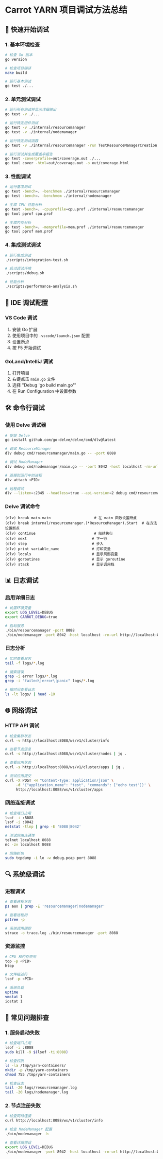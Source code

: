 # Carrot YARN 项目调试方法总结

## 🎯 快速开始调试

### 1. 基本环境检查

```bash
# 检查 Go 版本
go version

# 检查项目编译
make build

# 运行基本测试
go test ./...
```

### 2. 单元测试调试

```bash
# 运行所有测试并显示详细输出
go test -v ./...

# 运行特定组件测试
go test -v ./internal/resourcemanager
go test -v ./internal/nodemanager

# 运行特定测试函数
go test -v ./internal/resourcemanager -run TestResourceManagerCreation

# 运行测试并生成覆盖率报告
go test -coverprofile=out/coverage.out ./...
go tool cover -html=out/coverage.out -o out/coverage.html
```

### 3. 性能调试

```bash
# 运行基准测试
go test -bench=. -benchmem ./internal/resourcemanager
go test -bench=. -benchmem ./internal/nodemanager

# 生成 CPU 性能分析
go test -bench=. -cpuprofile=cpu.prof ./internal/resourcemanager
go tool pprof cpu.prof

# 生成内存分析
go test -bench=. -memprofile=mem.prof ./internal/resourcemanager
go tool pprof mem.prof
```

### 4. 集成测试调试

```bash
# 运行集成测试
./scripts/integration-test.sh

# 启动调试环境
./scripts/debug.sh

# 性能分析
./scripts/performance-analysis.sh
```

## 🔧 IDE 调试配置

### VS Code 调试

1. 安装 Go 扩展
2. 使用项目中的 `.vscode/launch.json` 配置
3. 设置断点
4. 按 F5 开始调试

### GoLand/IntelliJ 调试

1. 打开项目
2. 右键点击 `main.go` 文件
3. 选择 "Debug 'go build main.go'"
4. 在 Run Configuration 中设置参数

## 🛠️ 命令行调试

### 使用 Delve 调试器

```bash
# 安装 Delve
go install github.com/go-delve/delve/cmd/dlv@latest

# 调试 ResourceManager
dlv debug cmd/resourcemanager/main.go -- -port 8088

# 调试 NodeManager
dlv debug cmd/nodemanager/main.go -- -port 8042 -host localhost -rm-url http://localhost:8088

# 连接到运行中的进程
dlv attach <PID>

# 远程调试
dlv --listen=:2345 --headless=true --api-version=2 debug cmd/resourcemanager/main.go
```

### Delve 调试命令

```
(dlv) break main.main                    # 在 main 函数设置断点
(dlv) break internal/resourcemanager.(*ResourceManager).Start  # 在方法设置断点
(dlv) continue                           # 继续执行
(dlv) next                              # 下一行
(dlv) step                              # 步入
(dlv) print variable_name               # 打印变量
(dlv) locals                            # 显示局部变量
(dlv) goroutines                        # 显示 goroutine
(dlv) stack                             # 显示调用栈
```

## 📊 日志调试

### 启用详细日志

```bash
# 设置环境变量
export LOG_LEVEL=DEBUG
export CARROT_DEBUG=true

# 启动服务
./bin/resourcemanager -port 8088
./bin/nodemanager -port 8042 -host localhost -rm-url http://localhost:8088
```

### 日志分析

```bash
# 实时查看日志
tail -f logs/*.log

# 搜索错误
grep -i error logs/*.log
grep -i "failed\|error\|panic" logs/*.log

# 按时间查看日志
ls -lt logs/ | head -10
```

## 🌐 网络调试

### HTTP API 调试

```bash
# 检查集群状态
curl -v http://localhost:8088/ws/v1/cluster/info

# 查看节点信息
curl -s http://localhost:8088/ws/v1/cluster/nodes | jq .

# 查看应用状态
curl -s http://localhost:8088/ws/v1/cluster/apps | jq .

# 测试应用提交
curl -X POST -H "Content-Type: application/json" \
     -d '{"application_name": "test", "commands": ["echo test"]}' \
     http://localhost:8088/ws/v1/cluster/apps
```

### 网络连接调试

```bash
# 检查端口占用
lsof -i :8088
lsof -i :8042
netstat -tlnp | grep -E '8088|8042'

# 测试网络连通性
telnet localhost 8088
nc -zv localhost 8088

# 网络抓包
sudo tcpdump -i lo -w debug.pcap port 8088
```

## 🔍 系统级调试

### 进程调试

```bash
# 查看进程状态
ps aux | grep -E 'resourcemanager|nodemanager'

# 查看进程树
pstree -p

# 系统调用跟踪
strace -o trace.log ./bin/resourcemanager -port 8088
```

### 资源监控

```bash
# CPU 和内存使用
top -p <PID>
htop

# 文件描述符
lsof -p <PID>

# 系统负载
uptime
vmstat 1
iostat 1
```

## 🚨 常见问题排查

### 1. 服务启动失败

```bash
# 检查端口占用
lsof -i :8088
sudo kill -9 $(lsof -ti:8088)

# 检查权限
ls -la /tmp/yarn-containers/
mkdir -p /tmp/yarn-containers
chmod 755 /tmp/yarn-containers

# 检查日志
tail -20 logs/resourcemanager.log
tail -20 logs/nodemanager.log
```

### 2. 节点注册失败

```bash
# 检查网络连接
curl http://localhost:8088/ws/v1/cluster/info

# 检查 NodeManager 配置
./bin/nodemanager -h

# 查看详细错误
export LOG_LEVEL=DEBUG
./bin/nodemanager -port 8042 -host localhost -rm-url http://localhost:8088
```
